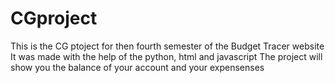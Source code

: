# CGproject
This is the CG ptoject for then fourth semester of the Budget Tracer website
It was made with the help of the python, html and javascript 
The project will show you the balance of your account and your expensenses 
